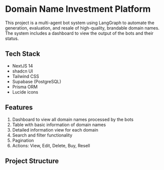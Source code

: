 # Domain Name Investment Platform

This project is a multi-agent bot system using LangGraph to automate the generation, evaluation, and resale of high-quality, brandable domain names. The system includes a dashboard to view the output of the bots and their status.

## Tech Stack

- NextJS 14
- shadcn UI
- Tailwind CSS
- Supabase (PostgreSQL)
- Prisma ORM
- Lucide icons

## Features

1. Dashboard to view all domain names processed by the bots
2. Table with basic information of domain names
3. Detailed information view for each domain
4. Search and filter functionality
5. Pagination
6. Actions: View, Edit, Delete, Buy, Resell

## Project Structure
